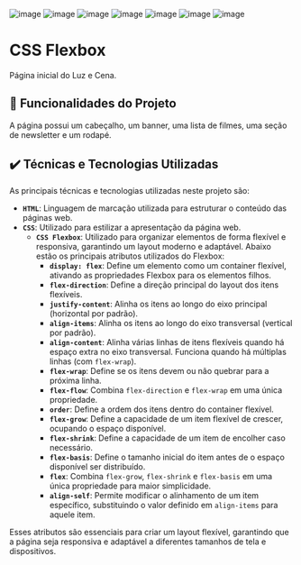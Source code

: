 ![image](https://github.com/user-attachments/assets/4a10109c-f6b3-445a-8cec-0cbcbbab4944)
![image](https://github.com/user-attachments/assets/b28a6869-1199-4984-bb53-7ec9851be06d)
![image](https://github.com/user-attachments/assets/05a40637-a875-4bfd-a57d-16e2b1ea2ba1)
![image](https://github.com/user-attachments/assets/602d1908-21b8-4532-890f-3236658ba23c)
![image](https://github.com/user-attachments/assets/c855e042-15bb-4c53-abc5-11f60d0b12a3)
![image](https://github.com/user-attachments/assets/9788af3a-4bca-4582-9497-43f8f9750a5c)
![image](https://github.com/user-attachments/assets/369dd763-7b77-4788-87dc-6e7760bb3221)

# CSS Flexbox

Página inicial do Luz e Cena.

## 🔨 Funcionalidades do Projeto

A página possui um cabeçalho, um banner, uma lista de filmes, uma seção de newsletter e um rodapé.

## ✔️ Técnicas e Tecnologias Utilizadas

As principais técnicas e tecnologias utilizadas neste projeto são:

- **`HTML`**: Linguagem de marcação utilizada para estruturar o conteúdo das páginas web.
- **`CSS`**: Utilizado para estilizar a apresentação da página web.
  - **`CSS Flexbox`**: Utilizado para organizar elementos de forma flexível e responsiva, garantindo um layout moderno e adaptável. Abaixo estão os principais atributos utilizados do Flexbox:
    - **`display: flex`**: Define um elemento como um container flexível, ativando as propriedades Flexbox para os elementos filhos.
    - **`flex-direction`**: Define a direção principal do layout dos itens flexíveis.
    - **`justify-content`**: Alinha os itens ao longo do eixo principal (horizontal por padrão).
    - **`align-items`**: Alinha os itens ao longo do eixo transversal (vertical por padrão).
    - **`align-content`**: Alinha várias linhas de itens flexíveis quando há espaço extra no eixo transversal. Funciona quando há múltiplas linhas (com `flex-wrap`).
    - **`flex-wrap`**: Define se os itens devem ou não quebrar para a próxima linha.
    - **`flex-flow`**: Combina `flex-direction` e `flex-wrap` em uma única propriedade.
    - **`order`**: Define a ordem dos itens dentro do container flexível.
    - **`flex-grow`**: Define a capacidade de um item flexível de crescer, ocupando o espaço disponível.
    - **`flex-shrink`**: Define a capacidade de um item de encolher caso necessário.
    - **`flex-basis`**: Define o tamanho inicial do item antes de o espaço disponível ser distribuído.
    - **`flex`**: Combina `flex-grow`, `flex-shrink` e `flex-basis` em uma única propriedade para maior simplicidade.
    - **`align-self`**: Permite modificar o alinhamento de um item específico, substituindo o valor definido em `align-items` para aquele item.

Esses atributos são essenciais para criar um layout flexível, garantindo que a página seja responsiva e adaptável a diferentes tamanhos de tela e dispositivos.
